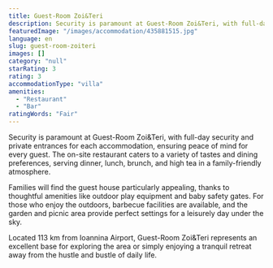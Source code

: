 ```yaml
---
title: Guest-Room Zoi&Teri
description: Security is paramount at Guest-Room Zoi&Teri, with full-day security and private entrances for each accommodation, ensuring peace of mind for every guest. The o
featuredImage: "/images/accommodation/435881515.jpg"
language: en
slug: guest-room-zoiteri
images: []
category: "null"
starRating: 3
rating: 3
accommodationType: "villa"
amenities:
  - "Restaurant"
  - "Bar"
ratingWords: "Fair"
---
```


Security is paramount at Guest-Room Zoi&Teri, with full-day security and private entrances for each accommodation, ensuring peace of mind for every guest. The on-site restaurant caters to a variety of tastes and dining preferences, serving dinner, lunch, brunch, and high tea in a family-friendly atmosphere.

Families will find the guest house particularly appealing, thanks to thoughtful amenities like outdoor play equipment and baby safety gates. For those who enjoy the outdoors, barbecue facilities are available, and the garden and picnic area provide perfect settings for a leisurely day under the sky.

Located 113 km from Ioannina Airport, Guest-Room Zoi&Teri represents an excellent base for exploring the area or simply enjoying a tranquil retreat away from the hustle and bustle of daily life.


